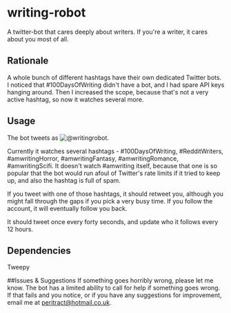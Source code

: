 # writing-robot
A twitter-bot that cares deeply about writers. If you're a writer, it cares about you most of all.

## Rationale
A whole bunch of different hashtags have their own dedicated Twitter bots. I noticed that #100DaysOfWriting didn't have a bot, and I had spare API keys hanging around. Then I increased the scope, because that's not a very active hashtag, so now it watches several more.

## Usage
The bot tweets as ![@writingrobot](https://twitter.com/writingrobot). 

Currently it watches several hashtags - #100DaysOfWriting, #RedditWriters, #amwritingHorror, #amwritingFantasy, #amwritingRomance, #amwritingScifi. It doesn't watch #amwriting itself, because that one is so popular that the bot would run afoul of Twitter's rate limits if it tried to keep up, and also the hashtag is full of spam. 

If you tweet with one of those hashtags, it should retweet you, although you might fall through the gaps if you pick a very busy time. If you follow the account, it will eventually follow you back. 

It should tweet once every forty seconds, and update who it follows every 12 hours.

## Dependencies
Tweepy

##Issues & Suggestions
If something goes horribly wrong, please let me know. The bot has a limited ability to call for help if something goes wrong. If that fails and you notice, or if you have any suggestions for improvement, email me at peritract@hotmail.co.uk.

